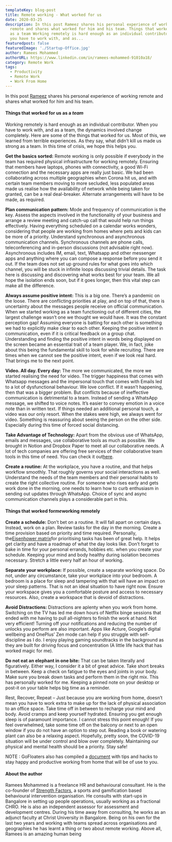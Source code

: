 ```yaml
---
templateKey: blog-post
title: Remote working - What worked for us
date: 2020-03-25
description: In this post Rameez shares his personal experience of working
  remote and shares what worked for him and his team. Things that worked for us
  as a team Working remotely is hard enough as an individual contributor. When
  you have to work with, and as...
featuredpost: false
featuredImage: './Startup-Office.jpg'
author: Ramees Mohammed
authorURL: https://www.linkedin.com/in/ramees-mohammed-91010a18/
category: Remote Work
tags:
  - Productivity
  - Remote Work
  - Work From Home
---
```

<!--StartFragment-->

In this post [Rameez](https://www.linkedin.com/in/ramees-mohammed-91010a18/) shares his personal experience of working remote and shares what worked for him and his team.

#### **Things that worked for us as a *team***

Working remotely is hard enough as an individual contributor. When you have to work with, and as a team, the dynamics involved change completely. Here are some of the things that worked for us. Most of this, we learned from terrible experiences. As they say, what didn’t kill us made us strong as a team. In this time of crisis, we hope this helps you.



 **Get the basics sorted:** Remote working is only possible if everybody in the team has required physical infrastructure for working remotely. Ensuring that members have laptops, phones with connectivity, a good Wi-Fi connection and the necessary apps are really just basic. We had been collaborating across multiple geographies when Corona hit us, and with certain team members moving to more secluded, less populated areas made us realise how the availability of network while being taken for granted, can be a real deal-breaker. Alternate arrangements will have to be made, as required.

**Plan communication pattern:** Mode and frequency of communication is the key. Assess the aspects involved in the functionality of your business and arrange a review meeting and catch-up call that would help run things effectively. Having everything scheduled on a calendar works wonders, considering that people are working from homes where pets and kids can be more of a priority. Understand synchronous and asynchronous communication channels. Synchronous channels are phone calls, teleconferencing and in-person discussions (not advisable right now). Asynchronous includes IM, email, text, Whatsapp and other messenger apps and anything where you can compose a response before you send it out. If the team does not set up ground rules for what goes into which channel, you will be stuck in infinite loops discussing trivial details. The task here is discussing and discovering what works best for your team. We all hope the isolation ends soon, but if it goes longer, then this vital step can make all the difference.

**Always assume positive intent:** This is a big one. There’s a pandemic on the loose. There are conflicting priorities at play, and on top of that, there is uncertainty about the messages people receive on official communication. When we started working as a team functioning out of different cities, the largest challenge wasn’t one we thought we would have. It was the constant perception gap! Assuming everyone is batting for each other is something we had to explicitly make clear to each other. Keeping the positive intent in communication, even if it is critical feedback on a group chat. Understanding and finding the positive intent in words being displayed on the screen became an essential trait of a team player. We, in fact, joke about this being the fundamental skill to look for while recruiting. There are times when we cannot see the positive intent, even if we look real hard. That brings me to the next point.

**Video. All day. Every day:** The more we communicated, the more we started realising the need for video. The trigger happiness that comes with Whatsapp messages and the impersonal touch that comes with Emails led to a lot of dysfunctional behaviour. We love conflict. If it wasn’t happening, then that was a bigger problem. But conflicts because of ineffective communication is detrimental to a team. Instead of sending a WhatsApp message, we shifted to voice notes. It’s easier to convey emotion in a voice note than in written text. If things needed an additional personal touch, a video was our only resort. When the stakes were high, we always went for video. Something is reassuring about seeing the person on the other side. Especially during this time of forced social distancing.

 **Take Advantage of Technology:** Apart from the obvious use of WhatsApp, emails and messages, use collaborative tools as much as possible. We brought in Notion and Dropbox Paper to meet all our collaborative needs. A lot of tech companies are offering free services of their collaborative team tools in this time of need. You can check it out[here](https://www.inc.com/jason-aten/these-5-tech-companies-are-providing-free-remote-working-tools-during-coronavirus-outbreak.html).

 **Create a routine:** At the workplace, you have a routine, and that helps workflow smoothly. That roughly governs your social interactions as well. Understand the needs of the team members and their personal habits to create the right collective routine. For someone who rises early and gets work done in the morning, one needs to learn how to curb enthusiasm in sending out updates through WhatsApp. Choice of sync and async communication channels plays a considerable part in this.



#### **Things that worked for*me*working remotely**

 **Create a schedule:** Don’t bet on a routine. It will fall apart on certain days. Instead, work on a plan. Review tasks for the day in the morning. Create a time provision based on priority and time required. Personally, the[Eisenhower matrix](https://www.eisenhower.me/eisenhower-matrix/)for prioritising tasks has been of great help. It helps get clarity and have a roadmap of what the day looks like. Don’t forget to bake in time for your personal errands, hobbies etc. when you create your schedule. Keeping your mind and body healthy during isolation becomes necessary. Stretch a little every half an hour of working.

 **Separate your workplace:** If possible, create a separate working space. Do not, under any circumstance, take your workplace into your bedroom. A bedroom is a place for sleep and tampering with that will have an impact on your sleep patterns. That is not an ideal situation to have right now. Ensure your workspace gives you a comfortable posture and access to necessary resources. Also, create a workspace that is devoid of distractions.

 **Avoid Distractions:** Distractions are aplenty when you work from home. Switching on the TV has led me down hours of Netflix binge sessions that ended with me having to pull all-nighters to finish the work at hand. Not very efficient! Turning off your notifications and reducing the number of unlocks you perform are also important. Apps like Acture, Google’s digital wellbeing and OnePlus’ Zen mode can help if you struggle with self-discipline as I do. I enjoy playing gaming soundtracks in the background as they are built for driving focus and concentration (A little life hack that has worked magic for me).

 **Do not eat an elephant in one bite:** That can be taken literally and figuratively. Either way, I consider it a bit of great advice. Take short breaks in between. Keep a check on fatigue to the eyes and joints in your body. Make sure you break down tasks and perform them in the right mix. This has personally worked for me. Keeping a pinned note on your desktop or post-it on your table helps big time as a reminder.



Rest, Recover, Repeat – Just because you are working from home, doesn’t mean you have to work extra to make up for the lack of physical association to an office space. Take time off in between to recharge your mind and body. Avoid cramps and keep yourself hydrated. Ensuring you get enough sleep is of paramount importance. I cannot stress this point enough! If you feel overwhelmed, take some time off on the balcony or next to an open window if you do not have an option to step out. Reading a book or watering plant can also be a relaxing aspect. Hopefully, pretty soon, the COVID-19 situation will be under control and blow over completely. Maintaining our physical and mental health should be a priority. Stay safe!

NOTE : GoFloaters also has compiled a [document](https://www.gofloaters.com/remote-working/tips-to-be-stay-happy-and-productive-working-remotely/) with tips and hacks to stay happy and productive working from home that will be of use to you.

#### About the author

Ramees Mohammed is a freelance HR and behavioural consultant. He is the co-founder of [Strength Factors](https://www.linkedin.com/company/strength-factors/about/), a sports and gamification based behavioural intervention organisation. He consults with start-ups in Bangalore in setting up people operations, usually working as a fractional CHRO. He is also an independent assessor for assessment and development centres. During his time away from consulting, he works as an adjunct faculty at Christ University in Bangalore. Being on his own for the last two years and working with teams spread across organisations and geographies he has learnt a thing or two about remote working. Above all, Ramees is an amazing human being

<!--EndFragment-->
